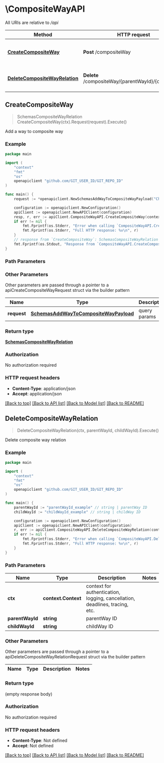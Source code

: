 # \CompositeWayAPI

All URIs are relative to */api*

Method | HTTP request | Description
------------- | ------------- | -------------
[**CreateCompositeWay**](CompositeWayAPI.md#CreateCompositeWay) | **Post** /compositeWay | Add a way to composite way
[**DeleteCompositeWayRelation**](CompositeWayAPI.md#DeleteCompositeWayRelation) | **Delete** /compositeWay/{parentWayId}/{childWayId} | Delete composite way relation



## CreateCompositeWay

> SchemasCompositeWayRelation CreateCompositeWay(ctx).Request(request).Execute()

Add a way to composite way

### Example

```go
package main

import (
	"context"
	"fmt"
	"os"
	openapiclient "github.com/GIT_USER_ID/GIT_REPO_ID"
)

func main() {
	request := *openapiclient.NewSchemasAddWayToCompositeWayPayload("ChildWayUuid_example", "ParentWayUuid_example") // SchemasAddWayToCompositeWayPayload | query params

	configuration := openapiclient.NewConfiguration()
	apiClient := openapiclient.NewAPIClient(configuration)
	resp, r, err := apiClient.CompositeWayAPI.CreateCompositeWay(context.Background()).Request(request).Execute()
	if err != nil {
		fmt.Fprintf(os.Stderr, "Error when calling `CompositeWayAPI.CreateCompositeWay``: %v\n", err)
		fmt.Fprintf(os.Stderr, "Full HTTP response: %v\n", r)
	}
	// response from `CreateCompositeWay`: SchemasCompositeWayRelation
	fmt.Fprintf(os.Stdout, "Response from `CompositeWayAPI.CreateCompositeWay`: %v\n", resp)
}
```

### Path Parameters



### Other Parameters

Other parameters are passed through a pointer to a apiCreateCompositeWayRequest struct via the builder pattern


Name | Type | Description  | Notes
------------- | ------------- | ------------- | -------------
 **request** | [**SchemasAddWayToCompositeWayPayload**](SchemasAddWayToCompositeWayPayload.md) | query params | 

### Return type

[**SchemasCompositeWayRelation**](SchemasCompositeWayRelation.md)

### Authorization

No authorization required

### HTTP request headers

- **Content-Type**: application/json
- **Accept**: application/json

[[Back to top]](#) [[Back to API list]](../README.md#documentation-for-api-endpoints)
[[Back to Model list]](../README.md#documentation-for-models)
[[Back to README]](../README.md)


## DeleteCompositeWayRelation

> DeleteCompositeWayRelation(ctx, parentWayId, childWayId).Execute()

Delete composite way relation

### Example

```go
package main

import (
	"context"
	"fmt"
	"os"
	openapiclient "github.com/GIT_USER_ID/GIT_REPO_ID"
)

func main() {
	parentWayId := "parentWayId_example" // string | parentWay ID
	childWayId := "childWayId_example" // string | childWay ID

	configuration := openapiclient.NewConfiguration()
	apiClient := openapiclient.NewAPIClient(configuration)
	r, err := apiClient.CompositeWayAPI.DeleteCompositeWayRelation(context.Background(), parentWayId, childWayId).Execute()
	if err != nil {
		fmt.Fprintf(os.Stderr, "Error when calling `CompositeWayAPI.DeleteCompositeWayRelation``: %v\n", err)
		fmt.Fprintf(os.Stderr, "Full HTTP response: %v\n", r)
	}
}
```

### Path Parameters


Name | Type | Description  | Notes
------------- | ------------- | ------------- | -------------
**ctx** | **context.Context** | context for authentication, logging, cancellation, deadlines, tracing, etc.
**parentWayId** | **string** | parentWay ID | 
**childWayId** | **string** | childWay ID | 

### Other Parameters

Other parameters are passed through a pointer to a apiDeleteCompositeWayRelationRequest struct via the builder pattern


Name | Type | Description  | Notes
------------- | ------------- | ------------- | -------------



### Return type

 (empty response body)

### Authorization

No authorization required

### HTTP request headers

- **Content-Type**: Not defined
- **Accept**: Not defined

[[Back to top]](#) [[Back to API list]](../README.md#documentation-for-api-endpoints)
[[Back to Model list]](../README.md#documentation-for-models)
[[Back to README]](../README.md)

